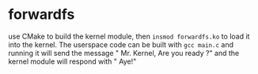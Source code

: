 forwardfs
=========
use CMake to build the kernel module, then `insmod forwardfs.ko` to load it into the kernel. The userspace code can be built with `gcc main.c` and running it will send the message " Mr. Kernel, Are you ready ?" and the kernel module will respond with " Aye!"

